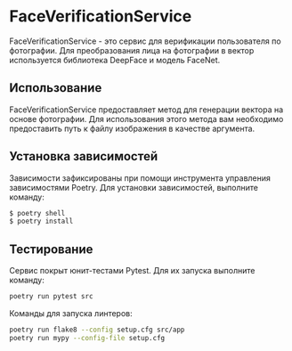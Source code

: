 # FaceVerificationService

FaceVerificationService - это сервис для верификации пользователя по фотографии. Для преобразования лица на фотографии в вектор используется библиотека DeepFace и модель FaceNet.

## Использование
FaceVerificationService предоставляет метод для генерации вектора на основе фотографии. Для использования этого метода вам необходимо предоставить путь к файлу изображения в качестве аргумента.

## Установка зависимостей
Зависимости зафиксированы при помощи инструмента управления зависимостями Poetry.
Для установки зависимостей, выполните команду:
```sh
$ poetry shell
$ poetry install
```

## Тестирование

Сервис покрыт юнит-тестами Pytest. Для их запуска выполните команду:
```sh
poetry run pytest src
```
Команды для запуска линтеров:

```sh
poetry run flake8 --config setup.cfg src/app
poetry run mypy --config-file setup.cfg
```



